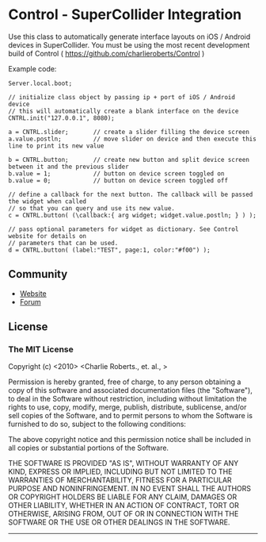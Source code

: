 Control - SuperCollider Integration
========

Use this class to automatically generate interface layouts on iOS / Android devices in SuperCollider.
You must be using the most recent development build of Control ( https://github.com/charlieroberts/Control )

Example code:

	Server.local.boot;

	// initialize class object by passing ip + port of iOS / Android device
	// this will automatically create a blank interface on the device
	CNTRL.init("127.0.0.1", 8080); 

	a = CNTRL.slider;		// create a slider filling the device screen
	a.value.postln;			// move slider on device and then execute this line to print its new value

	b = CNTRL.button;		// create new button and split device screen between it and the previous slider
	b.value = 1;			// button on device screen toggled on
	b.value = 0;			// button on device screen toggled off

	// define a callback for the next button. The callback will be passed the widget when called 
	// so that you can query and use its new value.
	c = CNTRL.button( (\callback:{ arg widget; widget.value.postln; } ) );

	// pass optional parameters for widget as dictionary. See Control website for details on
	// parameters that can be used.
	d = CNTRL.button( (label:"TEST", page:1, color:"#f00") );

	
Community
---------

- [Website](http://www.charlie-roberts.com/Control)
- [Forum](http://www.charlie-roberts.com/Control/forum)
	

License
-------
### The MIT License

Copyright (c) <2010> <Charlie Roberts., et. al., >

 Permission is hereby granted, free of charge, to any person obtaining a copy
 of this software and associated documentation files (the "Software"), to deal
 in the Software without restriction, including without limitation the rights
 to use, copy, modify, merge, publish, distribute, sublicense, and/or sell
 copies of the Software, and to permit persons to whom the Software is
 furnished to do so, subject to the following conditions:

 The above copyright notice and this permission notice shall be included in
 all copies or substantial portions of the Software.

 THE SOFTWARE IS PROVIDED "AS IS", WITHOUT WARRANTY OF ANY KIND, EXPRESS OR
 IMPLIED, INCLUDING BUT NOT LIMITED TO THE WARRANTIES OF MERCHANTABILITY,
 FITNESS FOR A PARTICULAR PURPOSE AND NONINFRINGEMENT. IN NO EVENT SHALL THE
 AUTHORS OR COPYRIGHT HOLDERS BE LIABLE FOR ANY CLAIM, DAMAGES OR OTHER
 LIABILITY, WHETHER IN AN ACTION OF CONTRACT, TORT OR OTHERWISE, ARISING FROM,
 OUT OF OR IN CONNECTION WITH THE SOFTWARE OR THE USE OR OTHER DEALINGS IN
 THE SOFTWARE.

---

